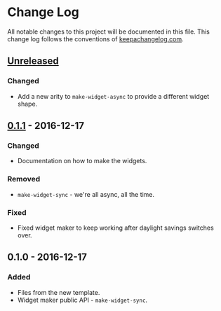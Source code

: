 # Change Log
All notable changes to this project will be documented in this file. This
change log follows the conventions of
[keepachangelog.com](http://keepachangelog.com/).

## [Unreleased]
### Changed
- Add a new arity to `make-widget-async` to provide a different widget shape.

## [0.1.1] - 2016-12-17
### Changed
- Documentation on how to make the widgets.

### Removed
- `make-widget-sync` - we're all async, all the time.

### Fixed
- Fixed widget maker to keep working after daylight savings switches over.

## 0.1.0 - 2016-12-17
### Added
- Files from the new template.
- Widget maker public API - `make-widget-sync`.

[Unreleased]: https://github.com/your-name/vebento/compare/0.1.1...HEAD
[0.1.1]: https://github.com/your-name/vebento/compare/0.1.0...0.1.1
